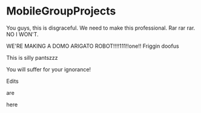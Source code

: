 MobileGroupProjects
===================
You guys, this is disgraceful. We need to make this professional. Rar rar rar. NO I WON'T.

WE'RE MAKING A DOMO ARIGATO ROBOT!!!!111!!one!!
Friggin doofus

This is silly pantszzz

You will suffer for your ignorance!




Edits


are

here
